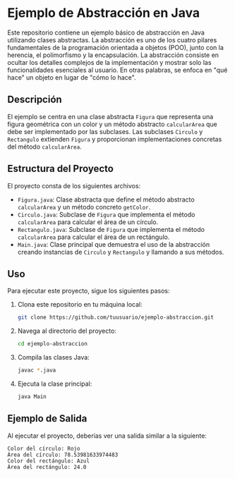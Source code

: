 # Ejemplo de Abstracción en Java

Este repositorio contiene un ejemplo básico de abstracción en Java utilizando clases abstractas.
La abstracción es uno de los cuatro pilares fundamentales de la programación orientada a objetos (POO), junto con la herencia, el polimorfismo y la encapsulación. La abstracción consiste en ocultar los detalles complejos de la implementación y mostrar solo las funcionalidades esenciales al usuario. En otras palabras, se enfoca en "qué hace" un objeto en lugar de "cómo lo hace".

## Descripción

El ejemplo se centra en una clase abstracta `Figura` que representa una figura geométrica con un color y un método abstracto `calcularArea` que debe ser implementado por las subclases. Las subclases `Circulo` y `Rectangulo` extienden `Figura` y proporcionan implementaciones concretas del método `calcularArea`.

## Estructura del Proyecto

El proyecto consta de los siguientes archivos:

- `Figura.java`: Clase abstracta que define el método abstracto `calcularArea` y un método concreto `getColor`.
- `Circulo.java`: Subclase de `Figura` que implementa el método `calcularArea` para calcular el área de un círculo.
- `Rectangulo.java`: Subclase de `Figura` que implementa el método `calcularArea` para calcular el área de un rectángulo.
- `Main.java`: Clase principal que demuestra el uso de la abstracción creando instancias de `Circulo` y `Rectangulo` y llamando a sus métodos.

## Uso

Para ejecutar este proyecto, sigue los siguientes pasos:

1. Clona este repositorio en tu máquina local:
    ```bash
    git clone https://github.com/tuusuario/ejemplo-abstraccion.git
    ```
2. Navega al directorio del proyecto:
    ```bash
    cd ejemplo-abstraccion
    ```
3. Compila las clases Java:
    ```bash
    javac *.java
    ```
4. Ejecuta la clase principal:
    ```bash
    java Main
    ```

## Ejemplo de Salida

Al ejecutar el proyecto, deberías ver una salida similar a la siguiente:

    Color del círculo: Rojo
    Área del círculo: 78.53981633974483
    Color del rectángulo: Azul
    Área del rectángulo: 24.0

